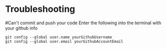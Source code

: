 # Troubleshooting

#Can't commit and push your code
Enter the following into the terminal with your github info
```
git config --global user.name yourGithubUsername
git config --global user.email yourGithubAccountEmail
```
